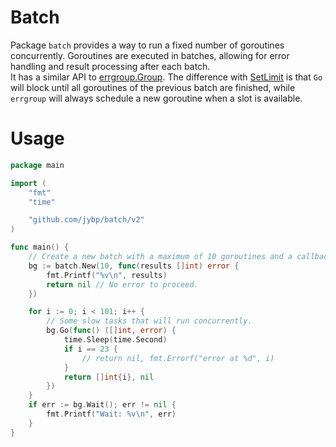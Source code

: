 # Batch 

Package `batch` provides a way to run a fixed number of goroutines concurrently. Goroutines are executed in batches, allowing for error handling and result processing after each batch.  
It has a similar API to [errgroup.Group](https://pkg.go.dev/golang.org/x/sync/errgroup#Group). The difference with [SetLimit](https://pkg.go.dev/golang.org/x/sync/errgroup#Group.SetLimit) is that `Go` will block until all goroutines of the previous batch are finished, while `errgroup` will always schedule a new goroutine when a slot is available.

# Usage 

```go
package main

import (
	"fmt"
	"time"

	"github.com/jybp/batch/v2"
)

func main() {
	// Create a new batch with a maximum of 10 goroutines and a callback function.
	bg := batch.New(10, func(results []int) error {
		fmt.Printf("%v\n", results)
		return nil // No error to proceed.
	})

	for i := 0; i < 101; i++ {
		// Some slow tasks that will run concurrently.
		bg.Go(func() ([]int, error) {
			time.Sleep(time.Second)
			if i == 23 {
				// return nil, fmt.Errorf("error at %d", i)
			}
			return []int{i}, nil
		})
	}
	if err := bg.Wait(); err != nil {
		fmt.Printf("Wait: %v\n", err)
	}
}
```
